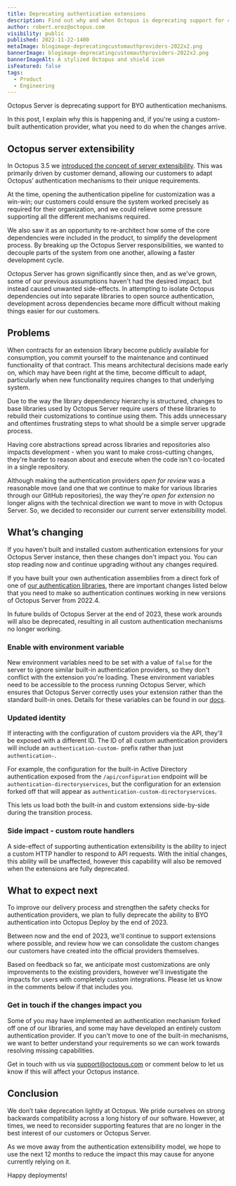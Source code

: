 ```yaml
---
title: Deprecating authentication extensions
description: Find out why and when Octopus is deprecating support for custom authentication extensions.
author: robert.erez@octopus.com
visibility: public
published: 2022-11-22-1400
metaImage: blogimage-deprecatingcustomauthproviders-2022x2.png
bannerImage: blogimage-deprecatingcustomauthproviders-2022x2.png
bannerImageAlt: A stylized Octopus and shield icon
isFeatured: false
tags: 
  - Product
  - Engineering
---
```


Octopus Server is deprecating support for BYO authentication mechanisms. 

In this post, I explain why this is happening and, if you're using a custom-built authentication provider, what you need to do when the changes arrive.

## Octopus server extensibility

In Octopus 3.5 we [introduced the concept of server extensibility](https://octopus.com/blog/octopus-deploy-3.5#octopus-deploy-server-extensibility). This was primarily driven by customer demand, allowing our customers to adapt Octopus’ authentication mechanisms to their unique requirements. 

At the time, opening the authentication pipeline for customization was a win-win; our customers could ensure the system worked precisely as required for their organization, and we could relieve some pressure supporting all the different mechanisms required. 

We also saw it as an opportunity to re-architect how some of the core dependencies were included in the product, to simplify the development process. By breaking up the Octopus Server responsibilities, we wanted to decouple parts of the system from one another, allowing a faster development cycle.

Octopus Server has grown significantly since then, and as we've grown, some of our previous assumptions haven't had the desired impact, but instead caused unwanted side-effects. In attempting to isolate Octopus dependencies out into separate libraries to open source authentication,  development across dependencies became more difficult without making things easier for our customers.

## Problems 

When contracts for an extension library become publicly available for consumption, you commit yourself to the maintenance and continued functionality of that contract. This means architectural decisions made early on, which may have been right at the time, become difficult to adapt, particularly when new functionality requires changes to that underlying system.

Due to the way the library dependency hierarchy is structured, changes to base libraries used by Octopus Server require users of these libraries to rebuild their customizations to continue using them. This adds unnecessary and oftentimes frustrating steps to what should be a simple server upgrade process. 

Having core abstractions spread across libraries and repositories also impacts development - when you want to make cross-cutting changes, they're harder to reason about and execute when the code isn't co-located in a single repository.

Although making the authentication providers _open for review_ was a reasonable move (and one that we continue to make for various libraries through our GitHub repositories), the way they're _open for extension_ no longer aligns with the technical direction we want to move in with Octopus Server. So, we decided to reconsider our current server extensibility model.

## What’s changing

If you haven't built and installed custom authentication extensions for your Octopus Server instance, then these changes don't impact you. You can stop reading now and continue upgrading without any changes required.

If you have built your own authentication assemblies from a direct fork of one of [our authentication libraries](https://octopus.com/docs/administration/server-extensibility/customizing-an-octopus-deploy-server-extension), there are important changes listed below that you need to make so authentication continues working in new versions of Octopus Server from 2022.4. 

In future builds of Octopus Server at the end of 2023, these work arounds will also be deprecated, resulting in all custom authentication mechanisms no longer working.

### Enable with environment variable

New environment variables need to be set with a value of `false` for the server to ignore similar built-in authentication providers, so they don't conflict with the extension you're loading. These environment variables need to be accessible to the process running Octopus Server, which ensures that Octopus Server correctly uses your extension rather than the standard built-in ones. Details for these variables can be found in our [docs](https://docs.octopus.com).

### Updated identity

If interacting with the configuration of custom providers via the API, they'll be exposed with a different ID. The ID of all custom authentication providers will include an `authentication-custom-` prefix rather than just `authentication-`. 

For example, the configuration for the built-in Active Directory authentication exposed from the `/api/configuration` endpoint will be `authentication-directoryservices`, but the configuration for an extension forked off that will appear as `authentication-custom-directoryservices`. 

This lets us load both the built-in and custom extensions side-by-side during the transition process.

### Side impact - custom route handlers

A side-effect of supporting authentication extensibility is the ability to inject a custom HTTP handler to respond to API requests. With the initial changes, this ability will be unaffected, however this capability will also be removed when the extensions are fully deprecated. 

## What to expect next

To improve our delivery process and strengthen the safety checks for authentication providers, we plan to fully deprecate the ability to BYO authentication into Octopus Deploy by the end of 2023. 

Between now and the end of 2023, we'll continue to support extensions where possible, and review how we can consolidate the custom changes our customers have created into the official providers themselves. 

Based on feedback so far, we anticipate most customizations are only improvements to the existing providers, however we'll investigate the impacts for users with completely custom integrations. Please let us know in the comments below if that includes you.

### Get in touch if the changes impact you

Some of you may have implemented an authentication mechanism forked off one of our libraries, and some may have developed an entirely custom authentication provider. If you can't move to one of the built-in mechanisms, we want to better understand your requirements so we can work towards resolving missing capabilities. 

Get in touch with us via [support@octopus.com](mailto:support@octopus.com) or comment below to let us know if this will affect your Octopus instance.

## Conclusion

We don’t take deprecation lightly at Octopus. We pride ourselves on strong backwards compatibility across a long history of our software. However, at times, we need to reconsider supporting features that are no longer in the best interest of our customers or Octopus Server. 

As we move away from the authentication extensibility model, we hope to use the next 12 months to reduce the impact this may cause for anyone currently relying on it.

Happy deployments!

